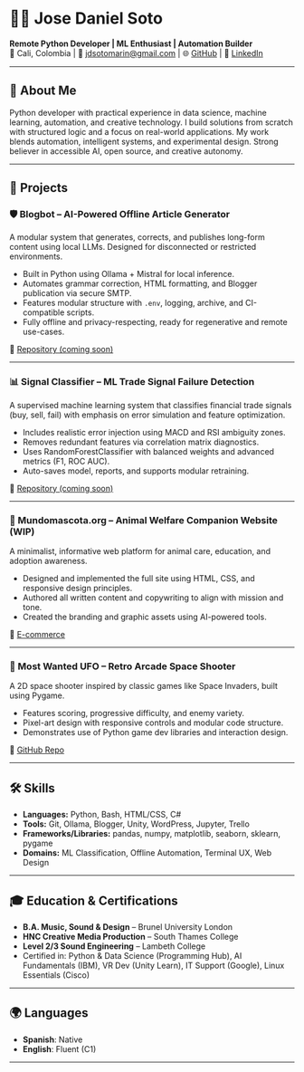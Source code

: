 # 👨‍💻 Jose Daniel Soto

**Remote Python Developer | ML Enthusiast | Automation Builder**  
📍 Cali, Colombia | 📧 jdsotomarin@gmail.com | 🌐 [GitHub](https://github.com/josedaniel-dev) | 🔗 [LinkedIn](https://linkedin.com/in/josedanielsoto)

---

## 🧠 About Me

Python developer with practical experience in data science, machine learning, automation, and creative technology. I build solutions from scratch with structured logic and a focus on real-world applications. My work blends automation, intelligent systems, and experimental design. Strong believer in accessible AI, open source, and creative autonomy.

---

## 🚀 Projects

### 🛡️ Blogbot – AI-Powered Offline Article Generator
A modular system that generates, corrects, and publishes long-form content using local LLMs. Designed for disconnected or restricted environments.

- Built in Python using Ollama + Mistral for local inference.
- Automates grammar correction, HTML formatting, and Blogger publication via secure SMTP.
- Features modular structure with `.env`, logging, archive, and CI-compatible scripts.
- Fully offline and privacy-respecting, ready for regenerative and remote use-cases.

🔗 [Repository (coming soon)](https://github.com/josedaniel-dev)

---

### 📊 Signal Classifier – ML Trade Signal Failure Detection
A supervised machine learning system that classifies financial trade signals (buy, sell, fail) with emphasis on error simulation and feature optimization.

- Includes realistic error injection using MACD and RSI ambiguity zones.
- Removes redundant features via correlation matrix diagnostics.
- Uses RandomForestClassifier with balanced weights and advanced metrics (F1, ROC AUC).
- Auto-saves model, reports, and supports modular retraining.

🔗 [Repository (coming soon)](https://github.com/josedaniel-dev)

---

### 🐾 Mundomascota.org – Animal Welfare Companion Website (WIP)
A minimalist, informative web platform for animal care, education, and adoption awareness.

- Designed and implemented the full site using HTML, CSS, and responsive design principles.
- Authored all written content and copywriting to align with mission and tone.
- Created the branding and graphic assets using AI-powered tools.
  
🔗 [E-commerce](https://mundomascota.org/)

---

### 👾 Most Wanted UFO – Retro Arcade Space Shooter
A 2D space shooter inspired by classic games like Space Invaders, built using Pygame.

- Features scoring, progressive difficulty, and enemy variety.
- Pixel-art design with responsive controls and modular code structure.
- Demonstrates use of Python game dev libraries and interaction design.

🔗 [GitHub Repo](https://github.com/josedaniel-dev/portfolio-py/tree/main/MostWantedUFO)

---

## 🛠 Skills

- **Languages:** Python, Bash, HTML/CSS, C#
- **Tools:** Git, Ollama, Blogger, Unity, WordPress, Jupyter, Trello
- **Frameworks/Libraries:** pandas, numpy, matplotlib, seaborn, sklearn, pygame
- **Domains:** ML Classification, Offline Automation, Terminal UX, Web Design

---

## 🎓 Education & Certifications

- **B.A. Music, Sound & Design** – Brunel University London  
- **HNC Creative Media Production** – South Thames College  
- **Level 2/3 Sound Engineering** – Lambeth College  
- Certified in: Python & Data Science (Programming Hub), AI Fundamentals (IBM), VR Dev (Unity Learn), IT Support (Google), Linux Essentials (Cisco)

---

## 🌍 Languages

- **Spanish**: Native  
- **English**: Fluent (C1)

---

